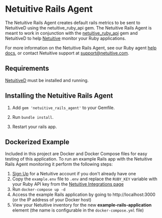 Netuitive Rails Agent
======================

The Netuitive Rails Agent creates default rails metrics to be sent to NetuitiveD using the netuitive_ruby_api gem. The Netuitive Rails Agent is meant to work in conjunction with the [netuitive_ruby_api](https://rubygems.org/gems/netuitive_ruby_api) gem and NetuitiveD to help [Netuitive](https://www.netuitive.com) monitor your Ruby applications.

For more information on the Netuitive Rails Agent, see our Ruby agent [help docs](https://docs.virtana.com/en/ruby-agent.html), or contact Netuitive support at [support@netuitive.com](mailto:support@netuitive.com).

Requirements
-------------

[NetuitiveD](https://github.com/Netuitive/netuitived) must be installed and running.

Installing the Netuitive Rails Agent
-------------------------------------

1. Add `gem 'netuitive_rails_agent'` to your Gemfile.

2. Run `bundle install`.

3. Restart your rails app.

## Dockerized Example

Included in this project are Docker and Docker Compose files for easy testing of this application. To run an example Rails app with the Netuitive Rails Agent monitoring it perform the following steps:

1. [Sign Up](https://app.netuitive.com/signup/) for a Netuitive account if you don't already have one
1. Copy the `example.env` file to `.env` and replace the `RUBY_KEY` variable with your Ruby API key from the [Netuitive Integrations page](https://app.netuitive.com/#/profile/integrations)
1. Run `docker-compose up -d`
1. Access the example Rails application by going to http://localhost:3000 (or the IP address of your Docker host)
1. View your Netuitive inventory for the new **example-rails-application** element (the name is configurable in the `docker-compose.yml` file)
